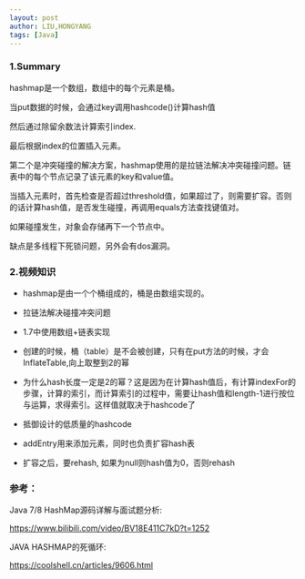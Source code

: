 ```yaml
---
layout: post
author: LIU,HONGYANG
tags: [Java]
---
```


### 1.Summary 



hashmap是一个数组，数组中的每个元素是桶。

当put数据的时候，会通过key调用hashcode()计算hash值

然后通过除留余数法计算索引index.

最后根据index的位置插入元素。



第二个是冲突碰撞的解决方案，hashmap使用的是拉链法解决冲突碰撞问题。链表中的每个节点记录了该元素的key和value值。



当插入元素时，首先检查是否超过threshold值，如果超过了，则需要扩容。否则的话计算hash值，是否发生碰撞，再调用equals方法查找键值对。



如果碰撞发生，对象会存储再下一个节点中。



缺点是多线程下死锁问题，另外会有dos漏洞。



### 2.视频知识

- hashmap是由一个个桶组成的，桶是由数组实现的。

- 拉链法解决碰撞冲突问题
- 1.7中使用数组+链表实现
- 创建的时候，桶（table）是不会被创建，只有在put方法的时候，才会InflateTable,向上取整到2的幂
- 为什么hash长度一定是2的幂？这是因为在计算hash值后，有计算indexFor的步骤，计算的索引，而计算索引的过程中，需要让hash值和length-1进行按位与运算，求得索引。这样值就取决于hashcode了
- 抵御设计的低质量的hashcode
- addEntry用来添加元素，同时也负责扩容hash表
- 扩容之后，要rehash, 如果为null则hash值为0，否则rehash





### 参考：

Java 7/8 HashMap源码详解与面试题分析:

https://www.bilibili.com/video/BV18E411C7kD?t=1252

JAVA HASHMAP的死循环:

https://coolshell.cn/articles/9606.html